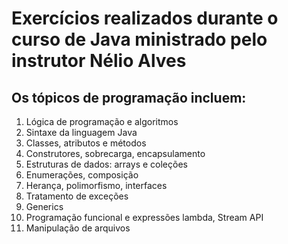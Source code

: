 ﻿# Exercícios realizados durante o curso de Java ministrado pelo instrutor Nélio Alves
 
 ## Os tópicos de programação incluem:
 
 <ol>
 <li>Lógica de programação e algoritmos</li>
 <li>Sintaxe da linguagem Java</li>
 <li>Classes, atributos e métodos</li>
 <li>Construtores, sobrecarga, encapsulamento</li>
 <li>Estruturas de dados: arrays e coleções</li>
 <li>Enumerações, composição</li>
 <li>Herança, polimorfismo, interfaces</li>
 <li>Tratamento de exceções</li>
 <li>Generics</li>
 <li>Programação funcional e expressões lambda, Stream API</li>
 <li>Manipulação de arquivos</li>
 </ol>
